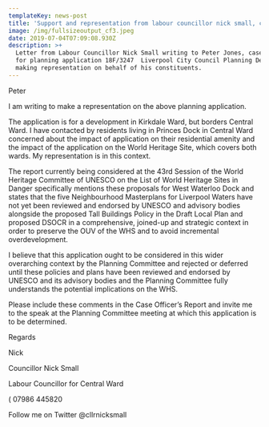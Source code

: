 ```yaml
---
templateKey: news-post
title: 'Support and representation from labour councillor nick small, central ward'
image: /img/fullsizeoutput_cf3.jpeg
date: 2019-07-04T07:09:08.930Z
description: >+
  Letter from Labour Councillor Nick Small writing to Peter Jones, case officer
  for planning application 18F/3247  Liverpool City Council Planning Department
  making representation on behalf of his constituents.
---
```

Peter

 

I am writing to make a representation on the above planning application. 

 

The application is for a development in Kirkdale Ward, but borders Central Ward.  I have contacted by residents living in Princes Dock in Central Ward concerned about the impact of application on their residential amenity and the impact of the application on the World Heritage Site, which covers both wards.  My representation is in this context.

 

The report currently being considered at the 43rd Session of the World Heritage Committee of UNESCO on the List of World Heritage Sites in Danger specifically mentions these proposals for West Waterloo Dock and states that the five Neighbourhood Masterplans for Liverpool Waters have not yet been reviewed and endorsed by UNESCO and advisory bodies alongside the proposed Tall Buildings Policy in the Draft Local Plan and proposed DSOCR in a comprehensive, joined-up and strategic context in order to preserve the OUV of the WHS and to avoid incremental overdevelopment.

 

I believe that this application ought to be considered in this wider overarching context by the Planning Committee and rejected or deferred until these policies and plans have been reviewed and endorsed by UNESCO and its advisory bodies and the Planning Committee fully understands the potential implications on the WHS.

 

Please include these comments in the Case Officer’s Report and invite me to the speak at the Planning Committee meeting at which this application is to be determined.

 

Regards

 

Nick

 

Councillor Nick Small

Labour Councillor for Central Ward

( 07986 445820

Follow me on Twitter @cllrnicksmall
